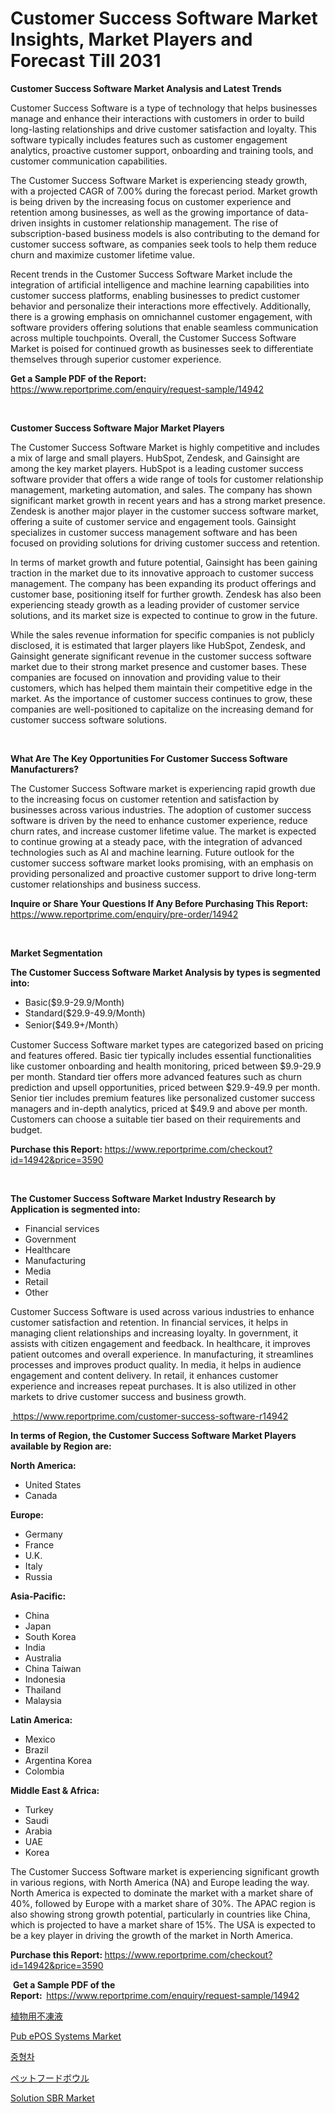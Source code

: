 <p><h1>Customer Success Software Market Insights, Market Players and Forecast Till 2031</h1></p><p><strong>Customer Success Software Market Analysis and Latest Trends</strong></p>
<p><p>Customer Success Software is a type of technology that helps businesses manage and enhance their interactions with customers in order to build long-lasting relationships and drive customer satisfaction and loyalty. This software typically includes features such as customer engagement analytics, proactive customer support, onboarding and training tools, and customer communication capabilities.</p><p>The Customer Success Software Market is experiencing steady growth, with a projected CAGR of 7.00% during the forecast period. Market growth is being driven by the increasing focus on customer experience and retention among businesses, as well as the growing importance of data-driven insights in customer relationship management. The rise of subscription-based business models is also contributing to the demand for customer success software, as companies seek tools to help them reduce churn and maximize customer lifetime value.</p><p>Recent trends in the Customer Success Software Market include the integration of artificial intelligence and machine learning capabilities into customer success platforms, enabling businesses to predict customer behavior and personalize their interactions more effectively. Additionally, there is a growing emphasis on omnichannel customer engagement, with software providers offering solutions that enable seamless communication across multiple touchpoints. Overall, the Customer Success Software Market is poised for continued growth as businesses seek to differentiate themselves through superior customer experience.</p></p>
<p><strong>Get a Sample PDF of the Report:&nbsp;</strong> <a href="https://www.reportprime.com/enquiry/request-sample/14942">https://www.reportprime.com/enquiry/request-sample/14942</a></p>
<p>&nbsp;</p>
<p><strong>Customer Success Software Major Market Players</strong></p>
<p><p>The Customer Success Software Market is highly competitive and includes a mix of large and small players. HubSpot, Zendesk, and Gainsight are among the key market players. HubSpot is a leading customer success software provider that offers a wide range of tools for customer relationship management, marketing automation, and sales. The company has shown significant market growth in recent years and has a strong market presence. Zendesk is another major player in the customer success software market, offering a suite of customer service and engagement tools. Gainsight specializes in customer success management software and has been focused on providing solutions for driving customer success and retention.</p><p>In terms of market growth and future potential, Gainsight has been gaining traction in the market due to its innovative approach to customer success management. The company has been expanding its product offerings and customer base, positioning itself for further growth. Zendesk has also been experiencing steady growth as a leading provider of customer service solutions, and its market size is expected to continue to grow in the future.</p><p>While the sales revenue information for specific companies is not publicly disclosed, it is estimated that larger players like HubSpot, Zendesk, and Gainsight generate significant revenue in the customer success software market due to their strong market presence and customer bases. These companies are focused on innovation and providing value to their customers, which has helped them maintain their competitive edge in the market. As the importance of customer success continues to grow, these companies are well-positioned to capitalize on the increasing demand for customer success software solutions.</p></p>
<p>&nbsp;</p>
<p><strong>What Are The Key Opportunities For Customer Success Software Manufacturers?</strong></p>
<p><p>The Customer Success Software market is experiencing rapid growth due to the increasing focus on customer retention and satisfaction by businesses across various industries. The adoption of customer success software is driven by the need to enhance customer experience, reduce churn rates, and increase customer lifetime value. The market is expected to continue growing at a steady pace, with the integration of advanced technologies such as AI and machine learning. Future outlook for the customer success software market looks promising, with an emphasis on providing personalized and proactive customer support to drive long-term customer relationships and business success.</p></p>
<p><strong>Inquire or Share Your Questions If Any Before Purchasing This Report:</strong> <a href="https://www.reportprime.com/enquiry/pre-order/14942">https://www.reportprime.com/enquiry/pre-order/14942</a></p>
<p>&nbsp;</p>
<p><strong>Market Segmentation</strong></p>
<p><strong>The Customer Success Software Market Analysis by types is segmented into:</strong></p>
<p><ul><li>Basic($9.9-29.9/Month)</li><li>Standard($29.9-49.9/Month)</li><li>Senior($49.9+/Month）</li></ul></p>
<p><p>Customer Success Software market types are categorized based on pricing and features offered. Basic tier typically includes essential functionalities like customer onboarding and health monitoring, priced between $9.9-29.9 per month. Standard tier offers more advanced features such as churn prediction and upsell opportunities, priced between $29.9-49.9 per month. Senior tier includes premium features like personalized customer success managers and in-depth analytics, priced at $49.9 and above per month. Customers can choose a suitable tier based on their requirements and budget.</p></p>
<p><strong>Purchase this Report:&nbsp;</strong><a href="https://www.reportprime.com/checkout?id=14942&price=3590">https://www.reportprime.com/checkout?id=14942&price=3590</a></p>
<p>&nbsp;</p>
<p><strong>The Customer Success Software Market Industry Research by Application is segmented into:</strong></p>
<p><ul><li>Financial services</li><li>Government</li><li>Healthcare</li><li>Manufacturing</li><li>Media</li><li>Retail</li><li>Other</li></ul></p>
<p><p>Customer Success Software is used across various industries to enhance customer satisfaction and retention. In financial services, it helps in managing client relationships and increasing loyalty. In government, it assists with citizen engagement and feedback. In healthcare, it improves patient outcomes and overall experience. In manufacturing, it streamlines processes and improves product quality. In media, it helps in audience engagement and content delivery. In retail, it enhances customer experience and increases repeat purchases. It is also utilized in other markets to drive customer success and business growth.</p></p>
<p><a href="https://www.reportprime.com/customer-success-software-r14942">&nbsp;https://www.reportprime.com/customer-success-software-r14942</a></p>
<p><strong>In terms of Region, the Customer Success Software Market Players available by Region are:</strong></p>
<p>
    <p> <strong> North America: </strong>
        <ul>
            <li>United States</li>
            <li>Canada</li>
        </ul>
        </p> 
    <p> <strong> Europe: </strong>
        <ul>
            <li>Germany</li>
            <li>France</li>
            <li>U.K.</li>
            <li>Italy</li>
            <li>Russia</li>
        </ul>
        </p> 
    <p> <strong> Asia-Pacific: </strong>
        <ul>
            <li>China</li>
            <li>Japan</li>
            <li>South Korea</li>
            <li>India</li>
            <li>Australia</li>
            <li>China Taiwan</li>
            <li>Indonesia</li>
            <li>Thailand</li>
            <li>Malaysia</li>
        </ul>
        </p> 
    <p> <strong> Latin America: </strong>
        <ul>
            <li>Mexico</li>
            <li>Brazil</li>
            <li>Argentina Korea</li>
            <li>Colombia</li>
        </ul>
        </p> 
    <p> <strong> Middle East & Africa: </strong>
        <ul>
            <li>Turkey</li>
            <li>Saudi</li>
            <li>Arabia</li>
            <li>UAE</li>
            <li>Korea</li>
        </ul>
    </p>
    </p>
<p><p>The Customer Success Software market is experiencing significant growth in various regions, with North America (NA) and Europe leading the way. North America is expected to dominate the market with a market share of 40%, followed by Europe with a market share of 30%. The APAC region is also showing strong growth potential, particularly in countries like China, which is projected to have a market share of 15%. The USA is expected to be a key player in driving the growth of the market in North America.</p></p>
<p><strong>Purchase this Report: </strong><a href="https://www.reportprime.com/checkout?id=14942&price=3590">https://www.reportprime.com/checkout?id=14942&price=3590</a></p>
<p>&nbsp;<strong>Get a Sample PDF of the Report:&nbsp;&nbsp;</strong><a href="https://www.reportprime.com/enquiry/request-sample/14942">https://www.reportprime.com/enquiry/request-sample/14942</a></p>
<p><strong></strong></p>
<p><p><a href="https://medium.com/@chrispcreem58/%E6%A4%8D%E7%89%A9%E7%94%A8%E3%82%A2%E3%83%B3%E3%83%81%E3%83%95%E3%83%AA%E3%83%BC%E3%82%BA%E5%B8%82%E5%A0%B4%E3%81%AE%E5%B1%95%E6%9C%9B-%E7%94%A3%E6%A5%AD%E6%A6%82%E8%A6%81%E3%81%A8%E4%BA%88%E6%B8%AC-2024%E5%B9%B4%E3%81%8B%E3%82%892031%E5%B9%B4-fd25f03bdd7d">植物用不凍液</a></p><p><a href="https://github.com/dimitrishawkinswaynenp91rgz/Market-Research-Report-List-2/blob/main/pub-epos-systems-market.md">Pub ePOS Systems Market</a></p><p><a href="https://medium.com/@kevinvasquez7272023/%EC%A4%91%ED%98%95-%EC%9E%90%EB%8F%99%EC%B0%A8-%EC%8B%9C%EC%9E%A5-%EA%B7%9C%EB%AA%A8-%EC%8B%9C%EC%9E%A5-%EC%A0%84%EB%A7%9D-%EB%B0%8F-%EC%8B%9C%EC%9E%A5-%EC%98%88%EC%B8%A1-2024%EB%85%84%EB%B6%80%ED%84%B0-2031%EB%85%84%EA%B9%8C%EC%A7%80-de8301af83c7">중형차</a></p><p><a href="https://medium.com/@isabeleterson7845/%E3%83%9A%E3%83%83%E3%83%88%E3%83%95%E3%83%BC%E3%83%89%E3%83%9C%E3%82%A6%E3%83%AB%E5%B8%82%E5%A0%B4%E3%81%AE%E8%A6%8F%E6%A8%A1%E3%81%A8%E5%B8%82%E5%A0%B4%E5%8B%95%E5%90%91-%E5%AE%8C%E5%85%A8%E3%81%AA%E6%A5%AD%E7%95%8C%E6%A6%82%E8%A6%81-2024%E5%B9%B4%E3%81%8B%E3%82%892031%E5%B9%B4-b2a1d32ee563">ペットフードボウル</a></p><p><a href="https://www.linkedin.com/pulse/solution-sbr-market-dynamics-2024-2031-also-its-trends-projections-foqcc?trackingId=RT5VbWBmfPBXm8ouL6x7LA%3D%3D">Solution SBR Market</a></p></p>